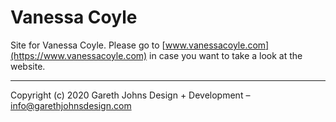 # Vanessa Coyle

Site for Vanessa Coyle. Please go to [www.vanessacoyle.com](https://www.vanessacoyle.com) in case you want to take a look at the website.

* * *

Copyright (c) 2020 Gareth Johns Design + Development – info@garethjohnsdesign.com